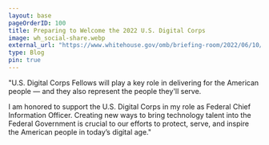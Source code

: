 ```yaml
---
layout: base
pageOrderID: 100
title: Preparing to Welcome the 2022 U.S. Digital Corps
image: wh_social-share.webp
external_url: "https://www.whitehouse.gov/omb/briefing-room/2022/06/10/preparing-to-welcome-the-2022-u-s-digital-corps/"
type: Blog
pin: true
---
```


"U.S. Digital Corps Fellows will play a key role in delivering for the American people — and they also represent the people they'll serve.

I am honored to support the U.S. Digital Corps in my role as Federal Chief Information Officer. Creating new ways to bring technology talent into the Federal Government is crucial to our efforts to protect, serve, and inspire the American people in today’s digital age."
